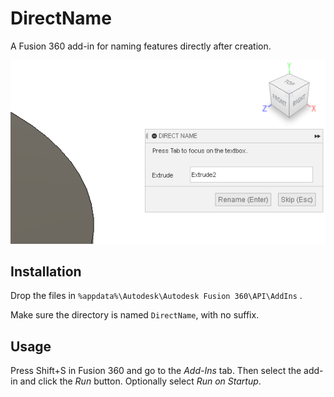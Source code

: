 # DirectName

A Fusion 360 add-in for naming features directly after creation.

![Screenshot](screenshot.png)

## Installation
Drop the files in `%appdata%\Autodesk\Autodesk Fusion 360\API\AddIns` .

Make sure the directory is named `DirectName`, with no suffix.

## Usage

Press Shift+S in Fusion 360 and go to the *Add-Ins* tab. Then select the add-in and click the *Run* button. Optionally select *Run on Startup*.